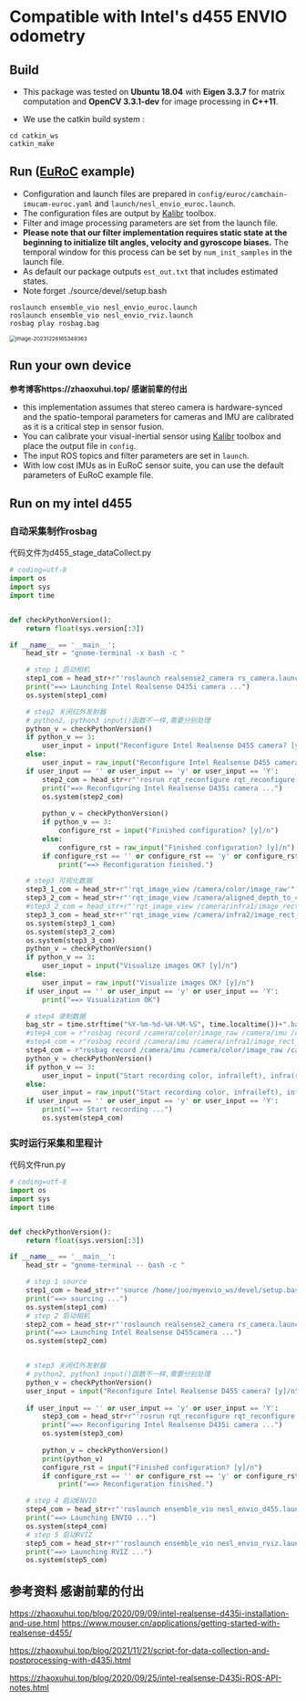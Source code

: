 # Compatible with Intel's d455 ENVIO odometry

## Build

- This package was tested on **Ubuntu 18.04** with **Eigen 3.3.7** for matrix computation and **OpenCV 3.3.1-dev** for image processing in **C++11**.

- We use the catkin build system :

```
cd catkin_ws
catkin_make
```

## Run ([EuRoC](https://projects.asl.ethz.ch/datasets/doku.php?id=kmavvisualinertialdatasets) example)

- Configuration and launch files are prepared in `config/euroc/camchain-imucam-euroc.yaml` and `launch/nesl_envio_euroc.launch`.
- The configuration files are output by [Kalibr](https://github.com/ethz-asl/kalibr) toolbox.
- Filter and image processing parameters are set from the launch file.
- **Please note that our filter implementation requires static state at the beginning to initialize tilt angles, velocity and gyroscope biases.** The temporal window for this process can be set by `num_init_samples` in the launch file.
- As default our package outputs `est_out.txt` that includes estimated states.
- Note forget  ./source/devel/setup.bash

```
roslaunch ensemble_vio nesl_envio_euroc.launch
roslaunch ensemble_vio nesl_envio_rviz.launch
rosbag play rosbag.bag
```

<img src="https://telegraph-image-6yo.pages.dev/file/ff6a66bda4376279253a8.png" alt="image-20231226165349363" style="zoom:67%;" />

## Run your own device

**参考博客https://zhaoxuhui.top/ 感谢前辈的付出**

- this implementation assumes that stereo camera is hardware-synced and the spatio-temporal parameters for cameras and IMU are calibrated as it is a critical step in sensor fusion.
- You can calibrate your visual-inertial sensor using [Kalibr](https://github.com/ethz-asl/kalibr) toolbox and place the output file in `config`.
- The input ROS topics and filter parameters are set in `launch`.
- With low cost IMUs as in EuRoC sensor suite, you can use the default parameters of EuRoC example file.

## Run on my intel d455

### 自动采集制作rosbag

代码文件为d455_stage_dataCollect.py

```python
# coding=utf-8
import os
import sys
import time


def checkPythonVersion():
    return float(sys.version[:3])

if __name__ == '__main__':
    head_str = "gnome-terminal -x bash -c "

    # step 1 启动相机
    step1_com = head_str+r"'roslaunch realsense2_camera rs_camera.launch'"
    print("==> Launching Intel Realsense D435i camera ...")
    os.system(step1_com)

    # step2 关闭红外发射器
    # python2, python3 input()函数不一样,需要分别处理
    python_v = checkPythonVersion()
    if python_v == 3:
        user_input = input("Reconfigure Intel Realsense D455 camera? [y]/n")
    else:
        user_input = raw_input("Reconfigure Intel Realsense D455 camera? [y]/n")
    if user_input == '' or user_input == 'y' or user_input == 'Y':
        step2_com = head_str+r"'rosrun rqt_reconfigure rqt_reconfigure'"
        print("==> Reconfiguring Intel Realsense D435i camera ...")
        os.system(step2_com)
    
        python_v = checkPythonVersion()
        if python_v == 3:
            configure_rst = input("Finished configuration? [y]/n")
        else:
            configure_rst = raw_input("Finished configuration? [y]/n")
        if configure_rst == '' or configure_rst == 'y' or configure_rst == 'Y':
            print("==> Reconfiguration finished.")

    # step3 可视化数据
    step3_1_com = head_str+r"'rqt_image_view /camera/color/image_raw'"
    step3_2_com = head_str+r"'rqt_image_view /camera/aligned_depth_to_color/image_raw'"
    #step3_2_com = head_str+r"'rqt_image_view /camera/infra1/image_rect_raw'"
    step3_3_com = head_str+r"'rqt_image_view /camera/infra2/image_rect_raw'"
    os.system(step3_1_com)
    os.system(step3_2_com)
    os.system(step3_3_com)
    python_v = checkPythonVersion()
    if python_v == 3:
        user_input = input("Visualize images OK? [y]/n")
    else:
        user_input = raw_input("Visualize images OK? [y]/n")
    if user_input == '' or user_input == 'y' or user_input == 'Y':
        print("==> Visualization OK")

    # step4 录制数据
    bag_str = time.strftime("%Y-%m-%d-%H-%M-%S", time.localtime())+".bag"
    #step4_com = r"rosbag record /camera/color/image_raw /camera/imu /camera/infra1/image_rect_raw /camera/infra2/image_rect_raw -O "+bag_str
    #step4_com = r"rosbag record /camera/imu /camera/infra1/image_rect_raw /camera/infra2/image_rect_raw -O "+bag_str
    step4_com = r"rosbag record /camera/imu /camera/color/image_raw /camera/aligned_depth_to_color/image_raw -O "+bag_str
    python_v = checkPythonVersion()
    if python_v == 3:
        user_input = input("Start recording color, infra(left), infra(red) and IMU stream? [y]/n")
    else:
        user_input = raw_input("Start recording color, infra(left), infra(red) and IMU stream? [y]/n")
    if user_input == '' or user_input == 'y' or user_input == 'Y':
        print("==> Start recording ...")
        os.system(step4_com)

```

### 实时运行采集和里程计

代码文件run.py

```python
# coding=utf-8
import os
import sys
import time


def checkPythonVersion():
    return float(sys.version[:3])

if __name__ == '__main__':
    head_str = "gnome-terminal -- bash -c "

    # step 1 source
    step1_com = head_str+r"'source /home/juo/myenvio_ws/devel/setup.bash'"
    print("==> sourcing ...")
    os.system(step1_com)
    # step 2 启动相机
    step2_com = head_str+r"'roslaunch realsense2_camera rs_camera.launch'"
    print("==> Launching Intel Realsense D455camera ...")
    os.system(step2_com)


    # step3 关闭红外发射器
    # python2, python3 input()函数不一样,需要分别处理
    python_v = checkPythonVersion()
    user_input = input("Reconfigure Intel Realsense D455 camera? [y]/n")
 
    if user_input == '' or user_input == 'y' or user_input == 'Y':
        step3_com = head_str+r"'rosrun rqt_reconfigure rqt_reconfigure'"
        print("==> Reconfiguring Intel Realsense D435i camera ...")
        os.system(step3_com)
    
        python_v = checkPythonVersion()
        print(python_v)
        configure_rst = input("Finished configuration? [y]/n")
        if configure_rst == '' or configure_rst == 'y' or configure_rst == 'Y':
            print("==> Reconfiguration finished.")

    # step 4 启动ENVIO
    step4_com = head_str+r"'roslaunch ensemble_vio nesl_envio_d455.launch'"
    print("==> Launching ENVIO ...")
    os.system(step4_com)
    # step 5 启动RVIZ
    step5_com = head_str+r"'roslaunch ensemble_vio nesl_envio_rviz.launch'"
    print("==> Launching RVIZ ...")
    os.system(step5_com)


```

## 参考资料 感谢前辈的付出

https://zhaoxuhui.top/blog/2020/09/09/intel-realsense-d435i-installation-and-use.html
https://www.mouser.cn/applications/getting-started-with-realsense-d455/

https://zhaoxuhui.top/blog/2021/11/21/script-for-data-collection-and-postprocessing-with-d435i.html

https://zhaoxuhui.top/blog/2020/09/25/intel-realsense-D435i-ROS-API-notes.html
